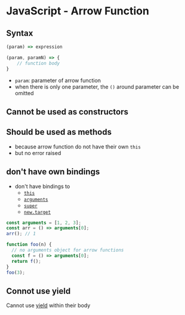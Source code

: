 # JavaScript - Arrow Function

## Syntax

```javascript
(param) => expression

(param, paramN) => {
    // function body
}
```

- `param`: parameter of arrow function
- when there is only one parameter, the `()` around parameter can be omitted


## Cannot be used as constructors

## Should be used as methods

- because arrow function do not have their own `this`
- but no error raised

## don't have own bindings

- don't have bindings to
  - [`this`]()
  - [`arguments`](javascript-function-arguments.md#arguments-object)
  - [`super`]()
  - [`new.target`]()

```js
const arguments = [1, 2, 3];
const arr = () => arguments[0];
arr(); // 1

function foo(n) {
  // no arguments object for arrow functions
  const f = () => arguments[0];
  return f();
}
foo(3);
```

## Connot use yield

Cannot use [yield](javascript-iteration.md#yield) within their body

